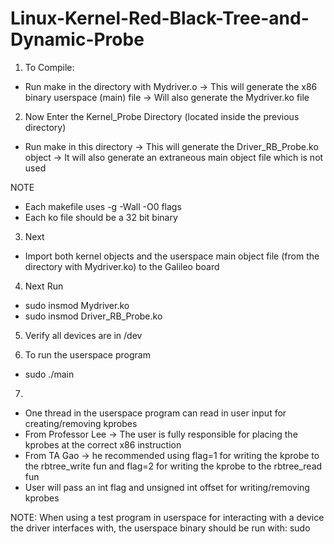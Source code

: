# Linux-Kernel-Red-Black-Tree-and-Dynamic-Probe




1) To Compile:
- Run make in the directory with Mydriver.o
  -> This will generate the x86 binary userspace (main) file 
  -> Will also generate the Mydriver.ko file

2) Now Enter the Kernel_Probe Directory (located inside the previous directory)
- Run make in this directory
  -> This will generate the Driver_RB_Probe.ko object
  -> It will also generate an extraneous main object file which is not used

NOTE
- Each makefile uses -g -Wall -O0 flags 
- Each ko file should be a 32 bit binary

3) Next 
- Import both kernel objects and the userspace main object file (from the directory with Mydriver.ko) to the Galileo  board

4) Next Run
- sudo insmod Mydriver.ko
- sudo insmod Driver_RB_Probe.ko

5) Verify all devices are in /dev 

6) To run the userspace program
- sudo ./main

7)
- One thread in the userspace program can read in user input for creating/removing kprobes
- From Professor Lee -> The user is fully responsible for placing the kprobes at the correct x86 instruction
- From TA Gao -> he recommended using flag=1 for writing the kprobe to the rbtree_write fun
	and flag=2 for writing the kprobe to the rbtree_read fun
- User will pass an int flag and unsigned int offset for writing/removing kprobes








NOTE: When using a test program in userspace for interacting with a device the driver interfaces with, the userspace binary should be run with: sudo <bin>